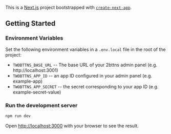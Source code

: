 This is a [Next.js](https://nextjs.org/) project bootstrapped with [`create-next-app`](https://github.com/vercel/next.js/tree/canary/packages/create-next-app).

## Getting Started

### Environment Variables

Set the following environment variables in a `.env.local` file in the root of the project:

- `TWOBTTNS_BASE_URL` -- The base URL of your 2bttns admin panel (e.g. http://localhost:3001)
- `TWOBTTNS_APP_ID` -- an app ID configured in your admin panel (e.g. example-app)
- `TWOBTTNS_APP_SECRET` -- the secret corresponding to your app ID (e.g. example-secret-value)

### Run the development server

```bash
npm run dev
```

Open [http://localhost:3000](http://localhost:3000) with your browser to see the result.
